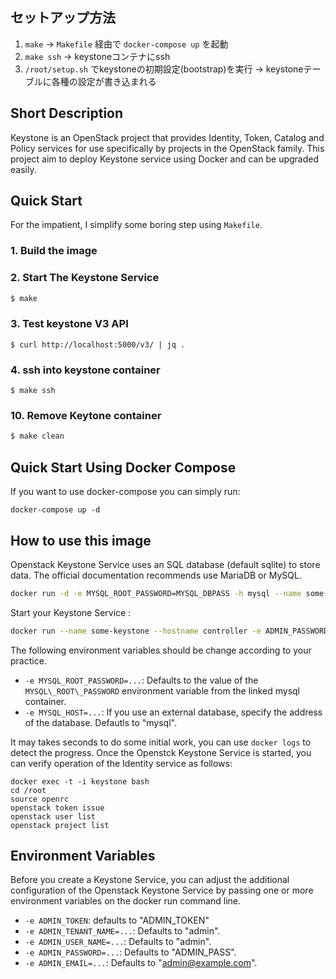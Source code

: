 ## セットアップ方法
1. `make` -> `Makefile` 経由で `docker-compose up` を起動
2. `make ssh` -> keystoneコンテナにssh
3. `/root/setup.sh` でkeystoneの初期設定(bootstrap)を実行 -> keystoneテーブルに各種の設定が書き込まれる

## Short Description

Keystone is an OpenStack project that provides Identity, Token, Catalog and Policy services for use specifically by projects in the OpenStack family. This project aim to deploy Keystone service using Docker and can be upgraded easily.

## Quick Start

For the impatient, I simplify some boring step using `Makefile`.

### 1. Build the image
### 2. Start The Keystone Service

```bash
$ make
```
### 3. Test keystone V3 API

```
$ curl http://localhost:5000/v3/ | jq .
```


### 4. ssh into keystone container

```
$ make ssh
```

### 10. Remove Keytone container

```bash
$ make clean
```

## Quick Start Using Docker Compose

If you want to use docker-compose you can simply run:

```docker-compose up -d```

## How to use this image

Openstack Keystone Service uses an SQL database (default sqlite) to store data. The official documentation recommends use MariaDB or MySQL.

```bash
docker run -d -e MYSQL_ROOT_PASSWORD=MYSQL_DBPASS -h mysql --name some-mysql -d mariadb
```

Start your Keystone Service :

```bash
docker run --name some-keystone --hostname controller -e ADMIN_PASSWORD=nomoresecret --link some-mysql:mysql -p 5000:5000 -p 35357:35357  -d openstack-keystone
```

The following environment variables should be change according to your practice.

* `-e MYSQL_ROOT_PASSWORD=...`: Defaults to the value of the `MYSQL\_ROOT\_PASSWORD` environment variable from the linked mysql container.
* `-e MYSQL_HOST=...`: If you use an external database, specify the address of the database. Defautls to "mysql".

It may takes seconds to do some initial work, you can use `docker logs` to detect the progress. Once the Openstck Keystone Service is started, you can verify operation of the Identity service as follows:

```
docker exec -t -i keystone bash
cd /root
source openrc
openstack token issue
openstack user list
openstack project list
```

## Environment Variables

Before you create a Keystone Service, you can adjust the additional configuration of the Openstack Keystone Service by passing one or more environment variables on the docker run command line. 

* `-e ADMIN_TOKEN`: defaults to "ADMIN\_TOKEN"
* `-e ADMIN_TENANT_NAME=...`: Defaults to "admin".
* `-e ADMIN_USER_NAME=...`: Defaults to "admin".
* `-e ADMIN_PASSWORD=...`: Defaults to "ADMIN\_PASS".
* `-e ADMIN_EMAIL=...`: Defaults to "admin@example.com".
